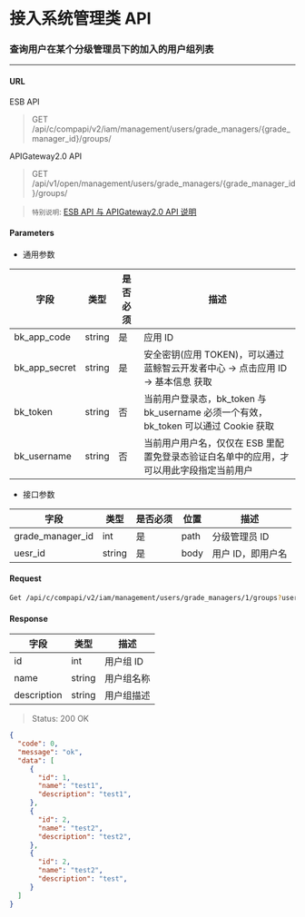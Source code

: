 # 接入系统管理类 API
### 查询用户在某个分级管理员下的加入的用户组列表

-------

#### URL

ESB API

> GET /api/c/compapi/v2/iam/management/users/grade_managers/{grade_manager_id}/groups/

APIGateway2.0 API

> GET /api/v1/open/management/users/grade_managers/{grade_manager_id}/groups/

> `特别说明`: [ESB API 与 APIGateway2.0 API 说明](../01-Overview/01-BackendAPIvsESBAPI.md)


#### Parameters

* 通用参数

| 字段 |  类型 |是否必须  | 描述  |
|--------|--------|--------|--------|
|bk_app_code|string|是|应用 ID|
|bk_app_secret|string|是|安全密钥(应用 TOKEN)，可以通过 蓝鲸智云开发者中心 -> 点击应用 ID -> 基本信息 获取|
|bk_token|string|否|当前用户登录态，bk_token 与 bk_username 必须一个有效，bk_token 可以通过 Cookie 获取|
|bk_username|string|否|当前用户用户名，仅仅在 ESB 里配置免登录态验证白名单中的应用，才可以用此字段指定当前用户|

* 接口参数

| 字段 |  类型 |是否必须  | 位置 |描述  |
|--------|--------|--------|--------|--------|
| grade_manager_id | int | 是 | path | 分级管理员 ID |
| uesr_id | string | 是 | body | 用户 ID，即用户名 |

#### Request
```bash
Get /api/c/compapi/v2/iam/management/users/grade_managers/1/groups?user_id=admin
```

#### Response

| 字段      | 类型      | 描述      |
|-----------|-----------|-----------|
| id   | int     | 用户组 ID |
| name | string | 用户组名称 |
| description | string | 用户组描述 |


> Status: 200 OK

```json
{
  "code": 0,
  "message": "ok",
  "data": [
     {
       "id": 1,
       "name": "test1",
       "description": "test1",
     },
     {
       "id": 2,
       "name": "test2",
       "description": "test2",
     },
     {
       "id": 2,
       "name": "test2",
       "description": "test",
     }
  ]
}
```
